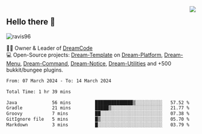 <img align='right' src="https://github-readme-stats.vercel.app/api?username=Ravis96&show_icons=true">

## Hello there 👋
<p align="left"> <img src="https://komarev.com/ghpvc/?username=ravis96&label=Profile%20views&color=0e75b6&style=flat" alt="ravis96" /> </p>

👨‍💻 Owner & Leader of [DreamCode](https://github.com/DreamPoland) <br>
💻 Open-Source projects: [Dream-Template](https://github.com/DreamPoland/dream-template) on [Dream-Platform](https://github.com/DreamPoland/dream-platform), [Dream-Menu](https://github.com/DreamPoland/dream-menu), [Dream-Command](https://github.com/DreamPoland/dream-command), [Dream-Notice](https://github.com/DreamPoland/dream-notice), [Dream-Utilities](https://github.com/DreamPoland/dream-utilities) and +500 bukkit/bungee plugins.

<!--START_SECTION:waka-->

```txt
From: 07 March 2024 - To: 14 March 2024

Total Time: 1 hr 39 mins

Java             56 mins         ██████████████▒░░░░░░░░░░   57.52 %
Gradle           21 mins         █████▒░░░░░░░░░░░░░░░░░░░   21.77 %
Groovy           7 mins          ██░░░░░░░░░░░░░░░░░░░░░░░   07.38 %
GitIgnore file   5 mins          █▒░░░░░░░░░░░░░░░░░░░░░░░   05.70 %
Markdown         3 mins          █░░░░░░░░░░░░░░░░░░░░░░░░   03.79 %
```

<!--END_SECTION:waka-->
